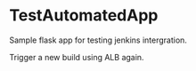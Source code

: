 # TestAutomatedApp

Sample flask app for testing jenkins intergration.

Trigger a new build using ALB again.
